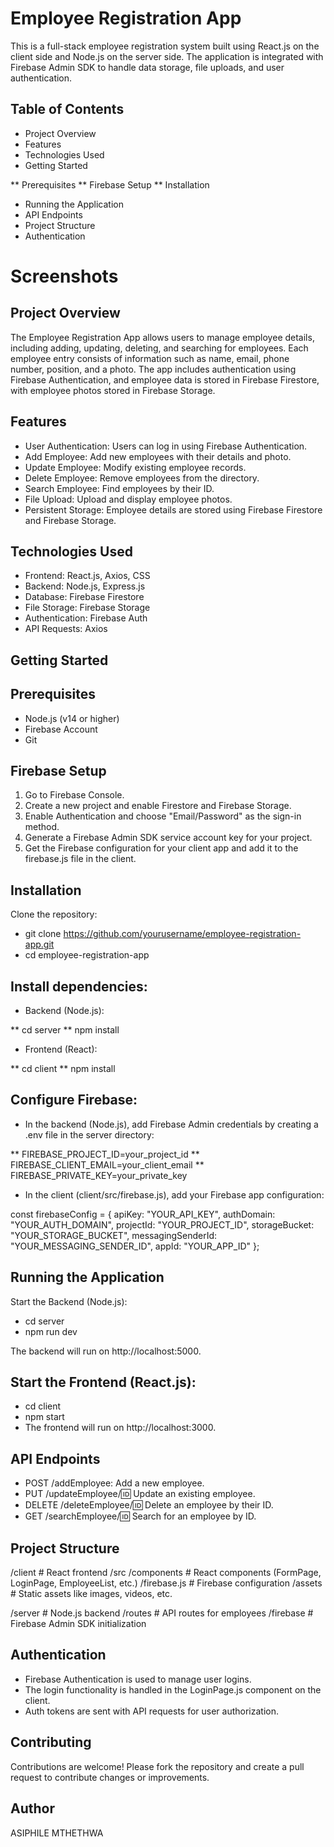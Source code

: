 # Employee Registration App

This is a full-stack employee registration system built using React.js on the client side and Node.js on the server side. The application is integrated with Firebase Admin SDK to handle data storage, file uploads, and user authentication.

## Table of Contents

* Project Overview
* Features
* Technologies Used
* Getting Started

** Prerequisites
** Firebase Setup
** Installation

* Running the Application
* API Endpoints
* Project Structure
* Authentication

# Screenshots


## Project Overview

The Employee Registration App allows users to manage employee details, including adding, updating, deleting, and searching for employees. Each employee entry consists of information such as name, email, phone number, position, and a photo. The app includes authentication using Firebase Authentication, and employee data is stored in Firebase Firestore, with employee photos stored in Firebase Storage.

## Features

* User Authentication: Users can log in using Firebase Authentication.
* Add Employee: Add new employees with their details and photo.
* Update Employee: Modify existing employee records.
* Delete Employee: Remove employees from the directory.
* Search Employee: Find employees by their ID.
* File Upload: Upload and display employee photos.
* Persistent Storage: Employee details are stored using Firebase Firestore and Firebase Storage.


## Technologies Used

* Frontend: React.js, Axios, CSS
* Backend: Node.js, Express.js
* Database: Firebase Firestore
* File Storage: Firebase Storage
* Authentication: Firebase Auth
* API Requests: Axios

## Getting Started
## Prerequisites

* Node.js (v14 or higher)
* Firebase Account
* Git 


## Firebase Setup

1. Go to Firebase Console.
2. Create a new project and enable Firestore and Firebase Storage.
3. Enable Authentication and choose "Email/Password" as the sign-in method.
4. Generate a Firebase Admin SDK service account key for your project.
5. Get the Firebase configuration for your client app and add it to the firebase.js file in the client.

## Installation
Clone the repository:

* git clone https://github.com/yourusername/employee-registration-app.git
* cd employee-registration-app

## Install dependencies:
* Backend (Node.js):

** cd server
** npm install

* Frontend (React):

** cd client
** npm install

## Configure Firebase:
* In the backend (Node.js), add Firebase Admin credentials by creating a .env file in the server directory:

** FIREBASE_PROJECT_ID=your_project_id
** FIREBASE_CLIENT_EMAIL=your_client_email
** FIREBASE_PRIVATE_KEY=your_private_key

* In the client (client/src/firebase.js), add your Firebase app configuration:

const firebaseConfig = {
  apiKey: "YOUR_API_KEY",
  authDomain: "YOUR_AUTH_DOMAIN",
  projectId: "YOUR_PROJECT_ID",
  storageBucket: "YOUR_STORAGE_BUCKET",
  messagingSenderId: "YOUR_MESSAGING_SENDER_ID",
  appId: "YOUR_APP_ID"
};


## Running the Application

Start the Backend (Node.js):

* cd server
* npm run dev


The backend will run on http://localhost:5000.

## Start the Frontend (React.js):

* cd client
* npm start
* The frontend will run on http://localhost:3000.

## API Endpoints

* POST /addEmployee: Add a new employee.
* PUT /updateEmployee/:id: Update an existing employee.
* DELETE /deleteEmployee/:id: Delete an employee by their ID.
* GET /searchEmployee/:id: Search for an employee by ID.

## Project Structure

/client              # React frontend
  /src
    /components      # React components (FormPage, LoginPage, EmployeeList, etc.)
    /firebase.js     # Firebase configuration
    /assets          # Static assets like images, videos, etc.

/server              # Node.js backend
  /routes            # API routes for employees
  /firebase          # Firebase Admin SDK initialization

## Authentication

* Firebase Authentication is used to manage user logins.
* The login functionality is handled in the LoginPage.js component on the client.
* Auth tokens are sent with API requests for user authorization.


## Contributing

Contributions are welcome! Please fork the repository and create a pull request to contribute changes or improvements.

## Author 
ASIPHILE MTHETHWA
